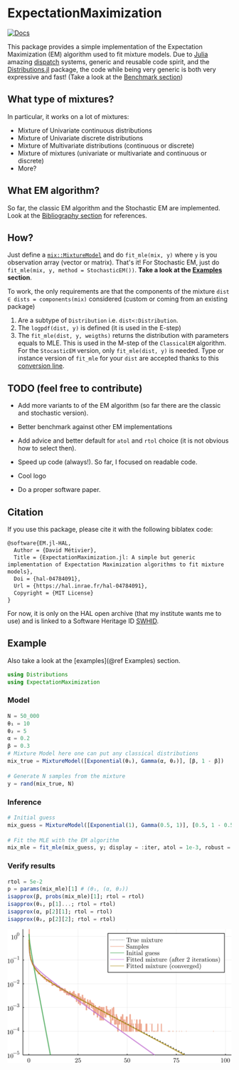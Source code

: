 # ExpectationMaximization

[![Docs](https://img.shields.io/badge/docs-dev-blue.svg)](https://dmetivie.github.io/ExpectationMaximization.jl/dev)

This package provides a simple implementation of the Expectation Maximization (EM) algorithm used to fit mixture models.
Due to [Julia](https://julialang.org/) amazing [dispatch](https://www.youtube.com/watch?v=kc9HwsxE1OY) systems, generic and reusable code spirit, and the [Distributions.jl](https://juliastats.org/Distributions.jl/stable/) package, the code while being very generic is both very expressive and fast! (Take a look at the [Benchmark section](https://dmetivie.github.io/ExpectationMaximization.jl/dev/benchmarks/))

## What type of mixtures?

In particular, it works on a lot of mixtures:

- Mixture of Univariate continuous distributions
- Mixture of Univariate discrete distributions
- Mixture of Multivariate distributions (continuous or discrete)
- Mixture of mixtures (univariate or multivariate and continuous or discrete)
- More?

## What EM algorithm?

So far, the classic EM algorithm and the Stochastic EM are implemented. Look at the [Bibliography section](https://dmetivie.github.io/ExpectationMaximization.jl/dev/biblio) for references.

## How?

Just define a [`mix::MixtureModel`](https://juliastats.org/Distributions.jl/stable/mixture/) and do `fit_mle(mix, y)` where `y` is you observation array (vector or matrix). That's it! For Stochastic EM, just do `fit_mle(mix, y, method = StochasticEM())`.
**Take a look at the [Examples](https://dmetivie.github.io/ExpectationMaximization.jl/dev/examples/#Examples) section**.

To work, the only requirements are that the components of the mixture `dist ∈ dists = components(mix)` considered (custom or coming from an existing package)

1. Are a subtype of `Distribution` i.e. `dist<:Distribution`.
2. The `logpdf(dist, y)` is defined (it is used in the E-step)
3. The `fit_mle(dist, y, weigths)` returns the distribution with parameters equals to MLE. This is used in the M-step of the `ClassicalEM` algorithm. For the `StocasticEM` version, only `fit_mle(dist, y)` is needed. Type or instance version of `fit_mle` for your `dist` are accepted thanks to this [conversion line](https://github.com/dmetivie/ExpectationMaximization.jl/blob/60e833236a122cb5ef58150b1a445e2941ace5d1/src/that_should_be_in_Distributions.jl#L16).

## TODO (feel free to contribute)

- Add more variants to of the EM algorithm (so far there are the classic and stochastic version).

- Better benchmark against other EM implementations

- Add advice and better default for `atol` and `rtol` choice (it is not obvious how to select then).

- Speed up code (always!). So far, I focused on readable code.

- Cool logo

- Do a proper software paper.

## Citation

If you use this package, please cite it with the following biblatex code:

```
@software{EM.jl-HAL,
  Author = {David Métivier},
  Title = {ExpectationMaximization.jl: A simple but generic implementation of Expectation Maximization algorithms to fit mixture models},
  Doi = {hal-04784091},
  Url = {https://hal.inrae.fr/hal-04784091},
  Copyright = {MIT License}
}
```

For now, it is only on the HAL open archive (that my institute wants me to use) and is linked to a Software Heritage ID [SWHID](https://archive.softwareheritage.org/browse/origin/?origin_url=https://hal.archives-ouvertes.fr/hal-04784091).

## Example

Also take a look at the [examples](@ref Examples) section.

```julia
using Distributions
using ExpectationMaximization
```

### Model

```julia
N = 50_000
θ₁ = 10
θ₂ = 5
α = 0.2
β = 0.3
# Mixture Model here one can put any classical distributions
mix_true = MixtureModel([Exponential(θ₁), Gamma(α, θ₂)], [β, 1 - β]) 

# Generate N samples from the mixture
y = rand(mix_true, N) 
```

### Inference

```julia
# Initial guess
mix_guess = MixtureModel([Exponential(1), Gamma(0.5, 1)], [0.5, 1 - 0.5])

# Fit the MLE with the EM algorithm
mix_mle = fit_mle(mix_guess, y; display = :iter, atol = 1e-3, robust = false, infos = false)
```

### Verify results

```julia
rtol = 5e-2
p = params(mix_mle)[1] # (θ₁, (α, θ₂))
isapprox(β, probs(mix_mle)[1]; rtol = rtol)
isapprox(θ₁, p[1]...; rtol = rtol)
isapprox(α, p[2][1]; rtol = rtol)
isapprox(θ₂, p[2][2]; rtol = rtol)
```

![EM_mixture_example.svg](img/EM_mixture_example.svg)
